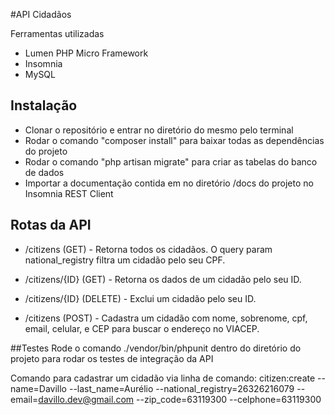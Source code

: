 #API Cidadãos

Ferramentas utilizadas
- Lumen PHP Micro Framework
- Insomnia
- MySQL

## Instalação
- Clonar o repositório e entrar no diretório do mesmo pelo terminal
- Rodar o comando "composer install" para baixar todas as dependências do projeto
- Rodar o comando "php artisan migrate" para criar as tabelas do banco de dados
- Importar a documentação contida em no diretório /docs do projeto no Insomnia REST Client

## Rotas da API
- /citizens (GET) - Retorna todos os cidadãos. 
O query param national_registry filtra um cidadão pelo seu CPF.

- /citizens/{ID} (GET) - Retorna os dados de um cidadão pelo seu ID.

- /citizens/{ID} (DELETE) - Exclui um cidadão pelo seu ID.

- /citizens (POST) - Cadastra um cidadão com nome, sobrenome, cpf, email, celular, e CEP para buscar o endereço no VIACEP. 

##Testes
Rode o comando ./vendor/bin/phpunit dentro do diretório do projeto para rodar os testes de integração da API

Comando para cadastrar um cidadão via linha de comando:
citizen:create --name=Davillo --last_name=Aurélio --national_registry=26326216079 --email=davillo.dev@gmail.com --zip_code=63119300 --celphone=63119300
